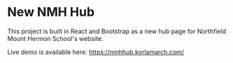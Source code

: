 # New NMH Hub

This project is built in React and Bootstrap as a new hub page for Northfield Mount Hermon School's website. 

Live demo is available here: https://nmhhub.korlamarch.com/
